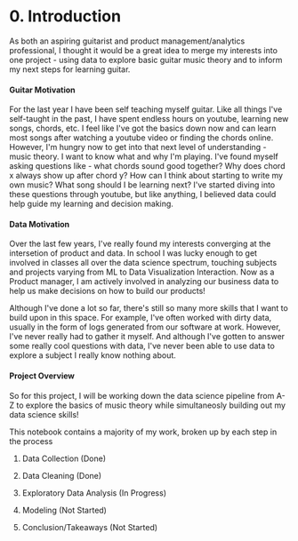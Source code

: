 # 0. Introduction

As both an aspiring guitarist and product management/analytics professional, I thought it would be a great idea to merge my interests into one project - using data to explore basic guitar music theory and to inform my next steps for learning guitar.

#### Guitar Motivation
For the last year I have been self teaching myself guitar. Like all things I've self-taught in the past, I have spent endless hours on youtube, learning new songs, chords, etc. I feel like I've got the basics down now and can learn most songs after watching a youtube video or finding the chords online. However, I'm hungry now to get into that next level of understanding - music theory. I want to know what and why I'm playing. I've found myself asking questions like - what chords sound good together? Why does chord x always show up after chord y? How can I think about starting to write my own music? What song should I be learning next? I've started diving into these questions through youtube, but like anything, I believed data could help guide my learning and decision making.

#### Data Motivation
Over the last few years, I've really found my interests converging at the intersetion of product and data. In school I was lucky enough to get involved in classes all over the data science spectrum, touching subjects and projects varying from ML to Data Visualization Interaction. Now as a Product manager, I am actively involved in analyzing our business data to help us make decisions on how to build our products!

Although I've done a lot so far, there's still so many more skills that I want to build upon in this space. For example, I've often worked with dirty data, usually in the form of logs generated from our software at work. However, I've never really had to gather it myself. And although I've gotten to answer some really cool questions with data, I've never been able to use data to explore a subject I really know nothing about.

#### Project  Overview

So for this project, I will be working down the data science pipeline from A-Z to explore the basics of music theory while simultaneosly building out my data science skills!

This notebook contains a majority of my work, broken up by each step in the process

1. Data Collection (Done)

2. Data Cleaning (Done)

3. Exploratory Data Analysis (In Progress)

4. Modeling (Not Started)

5. Conclusion/Takeaways (Not Started)
